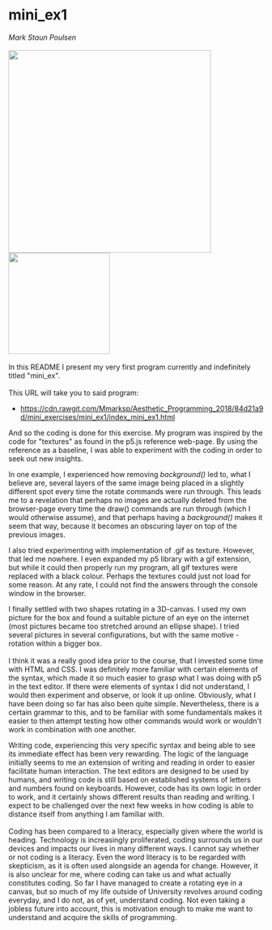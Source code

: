 # mini_ex1
*Mark Staun Poulsen*
</br>
</br>
<img src="https://github.com/Mmarksp/Aesthetic_Programming_2018/blob/master/mini_exercises/mini_ex1/d07324422504970dd3b59f1d92d163c1.jpg" width="400"></br>
<img src="https://github.com/Mmarksp/Aesthetic_Programming_2018/blob/master/mini_exercises/mini_ex1/0e2fda308e3a8ae0edce4536e3b10f5d.png" width="200">
</br>
</br>
In this README I present my very first program currently and indefinitely titled "mini_ex".</br></br>
This URL will take you to said program:
- https://cdn.rawgit.com/Mmarksp/Aesthetic_Programming_2018/84d21a9d/mini_exercises/mini_ex1/index_mini_ex1.html </br>

And so the coding is done for this exercise.
My program was inspired by the code for "textures" as found in the p5.js reference web-page. By using the reference as a baseline, I was able to experiment with the coding in order to seek out new insights.

In one example, I experienced how removing *background()* led to, what I believe are, several layers of the same image being placed in a slightly different spot every time the rotate commands were run through. This leads me to a revelation that perhaps no images are actually deleted from the browser-page every time the draw() commands are run through (which I would otherwise assume), and that perhaps having a *background()* makes it seem that way, because it becomes an obscuring layer on top of the previous images.</br>

I also tried experimenting with implementation of .gif as texture. However, that led me nowhere. I even expanded my p5 library with a gif extension, but while it could then properly run my program, all gif textures were replaced with a black colour. Perhaps the textures could just not load for some reason. At any rate, I could not find the answers through the console window in the browser.</br>

I finally settled with two shapes rotating in a 3D-canvas. I used my own picture for the box and found a suitable picture of an eye on the internet (most pictures became too stretched around an ellipse shape). I tried several pictures in several configurations, but with the same motive - rotation within a bigger box.
</br>  
I think it was a really good idea prior to the course, that I invested some time with HTML and CSS. I was definitely more familiar with certain elements of the syntax, which made it so much easier to grasp what I was doing with p5 in the text editor. If there were elements of syntax I did not understand, I would then experiment and observe, or look it up online. Obviously, what I have been doing so far has also been quite simple. Nevertheless, there is a certain grammar to this, and to be familiar with some fundamentals makes it easier to then attempt testing how other commands would work or wouldn't work in combination with one another.</br>

Writing code, experiencing this very specific syntax and being able to see its immediate effect has been very rewarding. The logic of the language initially seems to me an extension of writing and reading in order to easier facilitate human interaction. The text editors are designed to be used by humans, and writing code is still based on established systems of letters and numbers found on keyboards. However, code has its own logic in order to work, and it certainly shows different results than reading and writing. I expect to be challenged over the next few weeks in how coding is able to distance itself from anything I am familiar with.
</br></br>
Coding has been compared to a literacy, especially given where the world is heading. Technology is increasingly proliferated, coding surrounds us in our devices and impacts our lives in many different ways.
I cannot say whether or not coding is a literacy. Even the word literacy is to be regarded with skepticism, as it is often used alongside an agenda for change. However, it is also unclear for me, where coding can take us and what actually constitutes coding. So far I have managed to create a rotating eye in a canvas, but so much of my life outside of University revolves around coding everyday, and I do not, as of yet, understand coding. Not even taking a jobless future into account, this is motivation enough to make me want to understand and acquire the skills of programming.
